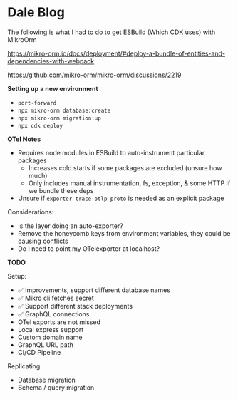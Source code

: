 # Dale Blog

The following is what I had to do to get ESBuild (Which CDK uses) with MikroOrm

https://mikro-orm.io/docs/deployment/#deploy-a-bundle-of-entities-and-dependencies-with-webpack

https://github.com/mikro-orm/mikro-orm/discussions/2219

**Setting up a new environment**

- `port-forward`
- `npx mikro-orm database:create`
- `npx mikro-orm migration:up`
- `npx cdk deploy`

**OTel Notes**

- Requires node modules in ESBuild to auto-instrument particular packages
  - Increases cold starts if some packages are excluded (unsure how much)
  - Only includes manual instrumentation, fs, exception, & some HTTP if we bundle these deps
- Unsure if `exporter-trace-otlp-proto` is needed as an explicit package

Considerations:

- Is the layer doing an auto-exporter?
- Remove the honeycomb keys from environment variables, they could be causing conflicts
- Do I need to point my OTelexporter at localhost?

**TODO**

Setup:

- ✅ Improvements, support different database names
- ✅ Mikro cli fetches secret
- ✅ Support different stack deployments
- ✅ GraphQL connections
- OTel exports are not missed
- Local express support
- Custom domain name
- GraphQL URL path
- CI/CD Pipeline

Replicating:

- Database migration
- Schema / query migration
